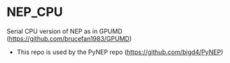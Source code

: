 # NEP_CPU
Serial CPU version of NEP as in GPUMD (https://github.com/brucefan1983/GPUMD)

* This repo is used by the PyNEP repo (https://github.com/bigd4/PyNEP)
